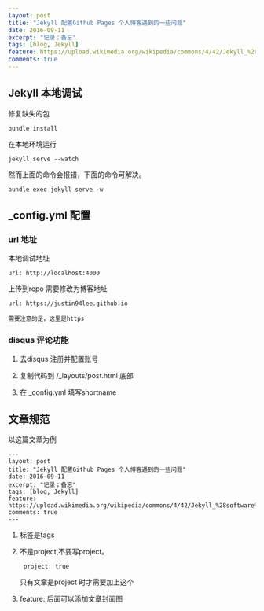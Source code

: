 ```yaml
---
layout: post
title: "Jekyll 配置Github Pages 个人博客遇到的一些问题"
date: 2016-09-11
excerpt: "记录；备忘"
tags: [blog, Jekyll]
feature: https://upload.wikimedia.org/wikipedia/commons/4/42/Jekyll_%28software%29_Logo.png
comments: true
---
```


## Jekyll 本地调试

修复缺失的包

    bundle install

在本地环境运行

    jekyll serve --watch

然而上面的命令会报错，下面的命令可解决。

    bundle exec jekyll serve -w

## _config.yml 配置

### url 地址

本地调试地址

    url: http://localhost:4000

上传到repo 需要修改为博客地址

    url: https://justin94lee.github.io
    
    需要注意的是，这里是https

### disqus 评论功能

1. 去disqus 注册并配置账号

2. 复制代码到 /_layouts/post.html 底部

3. 在 _config.yml 填写shortname


## 文章规范

以这篇文章为例

    ---
    layout: post
    title: "Jekyll 配置Github Pages 个人博客遇到的一些问题"
    date: 2016-09-11
    excerpt: "记录；备忘"
    tags: [blog, Jekyll]
    feature: https://upload.wikimedia.org/wikipedia/commons/4/42/Jekyll_%28software%29_Logo.png
    comments: true
    ---

1. 标签是tags

2. 不是project,不要写project。

        project: true

    只有文章是project 时才需要加上这个

3. feature: 后面可以添加文章封面图

